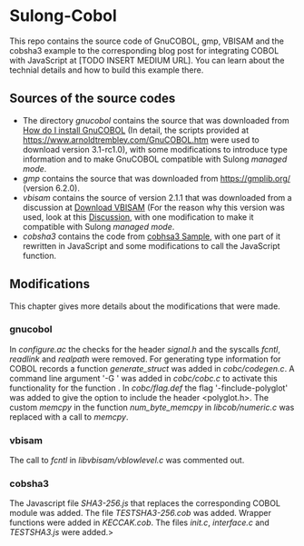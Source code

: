# Sulong-Cobol
This repo contains the source code of GnuCOBOL, gmp, VBISAM and the cobsha3 example to the corresponding blog post for integrating COBOL with JavaScript at [TODO INSERT MEDIUM URL]. You can learn about the technial details and how to build this example there. 

## Sources of the source codes
* The directory *gnucobol* contains the source that was downloaded from [How do I install GnuCOBOL](https://gnucobol.sourceforge.io/faq/index.html#how-do-i-install-gnucobol) (In detail, the scripts provided at https://www.arnoldtrembley.com/GnuCOBOL.htm were used to download version 3.1-rc1.0), with some modifications to introduce type information and to make GnuCOBOL compatible with Sulong _managed mode_.  
* *gmp* contains the source that was downloaded from https://gmplib.org/ (version 6.2.0).
* *vbisam* contains the source of version 2.1.1 that was downloaded from a discussion at [Download VBISAM](https://sourceforge.net/p/gnucobol/discussion/help/thread/8910169768/?limit=25#423a) (For the reason why this version was used, look at this [Discussion](https://sourceforge.net/p/vbisam/discussion/330149/thread/44f462b31d/), with one modification to make it compatible with Sulong _managed mode_.
* *cobsha3* contains the code from [cobhsa3 Sample](https://sourceforge.net/p/gnucobol/contrib/HEAD/tree/trunk/samples/cobsha3/), with one part of it rewritten in JavaScript and some modifications to call the JavaScript function.

## Modifications
This chapter gives more details about the modifications that were made.
### gnucobol
In *configure.ac* the checks for the header *signal.h* and the syscalls *fcntl*, *readlink* and *realpath* were removed.
For generating type information for COBOL records a function *generate_struct* was added in *cobc/codegen.c*. A command line argument '-G <entry>' was added in *cobc/cobc.c* to activate this functionality for the function <entry>. 
In *cobc/flag.def* the flag '-finclude-polyglot' was added to give the option to include the header <polyglot.h>.
The custom *memcpy* in the function *num_byte_memcpy* in *libcob/numeric.c* was replaced with a call to *memcpy*.

### vbisam
The call to *fcntl* in *libvbisam/vblowlevel.c* was commented out.

### cobsha3
The Javascript file *SHA3-256.js* that replaces the corresponding COBOL module was added.
The file *TESTSHA3-256.cob* was added.
Wrapper functions were added in *KECCAK.cob*.
The files *init.c*, *interface.c* and *TESTSHA3.js* were added.>
